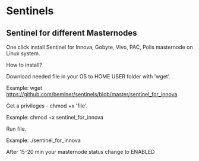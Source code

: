 # Sentinels
Sentinel for different Masternodes
----------------------------------
One click install Sentinel for Innova, Gobyte, Vivo, PAC, Polis masternode on Linux system.

How to install?

Download needed file in your OS to HOME USER folder with 'wget'.

Example:
	wget https://github.com/beminer/sentinels/blob/master/sentinel_for_innova

Get a privileges - chmod +x 'file'.

Example:
	chmod +x sentinel_for_innova

Run file.

Example:
	./sentinel_for_innova

After 15-20 min your masternode status change to ENABLED

